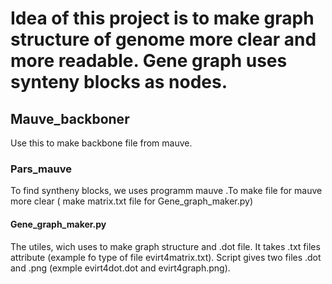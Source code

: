 # Idea of this project is to make graph structure of genome more clear and more readable. Gene graph uses synteny blocks as nodes.

## Mauve_backboner

Use this to make backbone file from mauve.

### Pars_mauve 

To find syntheny blocks, we uses programm mauve .To make file for mauve  more clear ( make matrix.txt file for Gene_graph_maker.py)

#### Gene_graph_maker.py

The utiles, wich uses to make graph structure and .dot file. It takes .txt files attribute (example fo type of file evirt4matrix.txt). Script gives two files .dot and .png (exmple evirt4dot.dot and evirt4graph.png).
